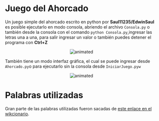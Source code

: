 # Juego del Ahorcado

Un juego simple del ahorcado escrito en python por **Saul11235/EdwinSaul**
es posible ejecutarlo en modo consola, abriendo el archivo  <code>Consola.py</code> o también desde la consola con el comando
<code>python Consola.py</code>,ingresar las letras una a una, para salir ingresar un valor o también puedes detener el programa con **Ctrl+Z <Enter>**

<p align="center">
  <img src="https://media.giphy.com/media/CYd0cgfRZvdofnFj3d/giphy.gif" alt="animated" />
</p>

También tiene un modo interfaz gráfica, el cual se puede ingresar desde <code>Ahorcado.py</code>o para ejecutarlo sin la consola desde <code>IniciarJuego.pyw</code>

<p align="center">
  <img src="https://media.giphy.com/media/QsmvbHDnpZ6dov2o3y/giphy.gif" alt="animated" />
</p>

# Palabras utilizadas
Gran parte de las palabras utilizadas fueron sacadas de [este enlace en el wikcionario](https://es.wiktionary.org/wiki/Ap%C3%A9ndice:1000_palabras_b%C3%A1sicas_en_espa%C3%B1ol). 
